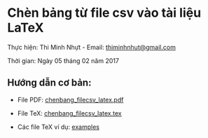 # Chèn bảng từ file csv vào tài liệu LaTeX

Thực hiện: Thi Minh Nhựt - Email: thiminhnhut@gmail.com

Thời gian: Ngày 05 tháng 02 năm 2017

## Hướng dẫn cơ bản:

* File PDF: [chenbang_filecsv_latex.pdf](https://github.com/thiminhnhut/latex/tree/master/tips/table-csv-latex/chenbang_filecsv_latex.pdf)

* File TeX: [chenbang_filecsv_latex.tex](https://github.com/thiminhnhut/latex/tree/master/tips/table-csv-latex/chenbang_filecsv_latex.tex)

* Các file TeX ví dụ: [examples](https://github.com/thiminhnhut/latex/tree/master/tips/table-csv-latex/examples)
